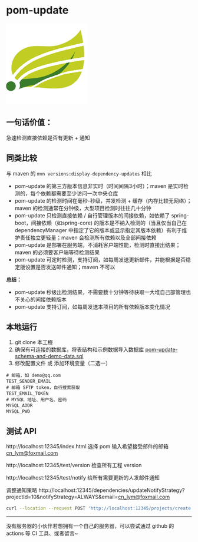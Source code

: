 # pom-update
![icon.png](icon.png)
## 一句话价值：
急速检测直接依赖是否有更新 + 通知

## 同类比较
与 maven 的 `mvn versions:display-dependency-updates` 相比

- pom-update 的第三方版本信息非实时（时间间隔3小时）；maven 是实时检测的，每个依赖都需要至少访问一次中央仓库
- pom-update 的检测时间在毫秒-秒级，并发检测 + 缓存（内存比较无网络）；maven 的检测通常在分钟级，大型项目检测时往往几十分钟
- pom-update 只检测直接依赖 / 自行管理版本的间接依赖，如依赖了 spring-boot，间接依赖（如spring-core) 的版本是不纳入检测的（当且仅当自己在 dependencyManager 中指定了它的版本或显示指定其版本依赖）有利于维护责任独立更轻量；maven 会检测所有依赖以及全部间接依赖
- pom-update 是部署在服务端，不消耗客户端性能，检测时直接出结果；maven 的必须要客户端等待检测结果
- pom-update 可定时检测，支持订阅，如每周发送更新邮件，并能根据是否稳定版设置是否发送邮件通知；maven 不可以

**总结：**

- pom-update 秒级出检测结果，不需要数十分钟等待获取一大堆自己部管理也不关心的间接依赖版本
- pom-update 支持订阅，如每周发送本项目的所有依赖版本变化情况


## 本地运行

1. git clone 本工程
2. 确保有可连接的数据库，将表结构和示例数据导入数据库 [pom-update-schema-and-demo-data.sql](pom-update-schema-and-demo-data.sql)
3. 修改配置文件 或 添加环境变量（二选一）
```text
# 邮箱，如 demo@qq.com
TEST_SENDER_EMAIL
# 邮箱 SFTP token，自行搜索获取
TEST_EMAIL_TOKEN
# MYSQL 地址、用户名、密码
MYSQL_ADDR
MYSQL_PWD
```

## 测试 API
http://localhost:12345/index.html
选择 pom 输入希望接受邮件的邮箱 cn_lym@foxmail.com

http://localhost:12345/test/version
检查所有工程 version

http://localhost:12345/test/notify
给所有需要更新的人发邮件通知

调整通知策略
http://localhost:12345/dependencies/updateNotifyStrategy?projectId=10&notifyStrategy=ALWAYS&email=cn_lym@foxmail.com

```bash
curl --location --request POST 'http://localhost:12345/projects/create' --form 'email=yourEmail@yourEmail.com' --form 'pomXml=@shoulder-dependencies/pom.xml' --form 'notifyInstantlyAfterCheck=true' --form 'notifyReason=CI-<a href="https://cicd.yourdomain.com/xxx/${DRONE_REPO_NAME}">${DRONE_REPO_NAME}::${DRONE_REPO_BRANCH}</a><br> with <a href="https://cicd.yourdomain.cn/gogs/${DRONE_REPO_NAME}/${DRONE_BUILD_NUMBER}">Drone Build-${DRONE_BUILD_NUMBER}</a><br>' || echo '======= SKIP dependency check. ======='
```

---

没有服务器的小伙伴若想拥有一个自己的服务器，可以尝试通过 github 的 actions 等 CI 工具、或者留言~

